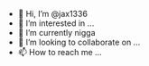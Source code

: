 - 👋 Hi, I’m @jax1336
- 👀 I’m interested in ...
- 🌱 I’m currently nigga
- 💞️ I’m looking to collaborate on ...
- 📫 How to reach me ...

<!---
jax1336/jax1336 is a ✨ special ✨ repository because its `README.md` (this file) appears on your GitHub profile.
You can click the Preview link to take a look at your changes.
--->
